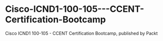 # Cisco-ICND1-100-105---CCENT-Certification-Bootcamp
Cisco ICND1 100-105 - CCENT Certification Bootcamp, published by Packt
